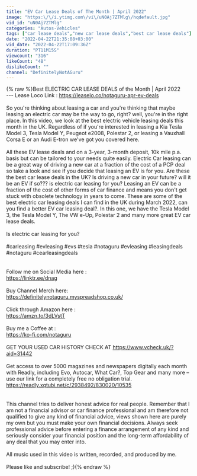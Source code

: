 ```yaml
---
title: "EV Car Lease Deals of The Month | April 2022"
image: "https:\/\/i.ytimg.com\/vi\/uN0Aj7ZTMlg\/hqdefault.jpg"
vid_id: "uN0Aj7ZTMlg"
categories: "Autos-Vehicles"
tags: ["car lease deals","new car lease deals","best car lease deals"]
date: "2022-04-22T21:35:08+03:00"
vid_date: "2022-04-22T17:09:36Z"
duration: "PT11M15S"
viewcount: "316"
likeCount: "48"
dislikeCount: ""
channel: "DefinitelyNotAGuru"
---
```

{% raw %}Best ELECTRIC CAR LEASE DEALS of the Month | April 2022 <br />--- Lease Loco Link : <a rel="nofollow" target="blank" href="https://leaselo.co/notaguru-apr-ev-deals">https://leaselo.co/notaguru-apr-ev-deals</a><br /><br />So you're thinking about leasing a car and you're thinking that maybe leasing an electric car may be the way to go, right? well, you're in the right place. In this video, we look at the best electric vehicle leasing deals this month in the UK. Regardless of if you're interested in leasing a Kia  Tesla Model 3, Tesla Model Y, Peugeot e2008, Polestar 2, or leasing a Vauxhall Corsa E or an Audi E-tron we've got you covered here. <br /><br />All these EV lease deals and on a 3-year, 3-month deposit, 10k mile p.a. basis but can be tailored to your needs quite easily. Electric Car leasing can be a great way of driving a new car at a fraction of the cost of a PCP deal so take a look and see if you decide that leasing an EV is for you. Are these the best car lease deals in the UK? Is driving a new car in your future? will it be an EV if so??? is electric car leasing for you? Leasing an EV can be a fraction of the cost of other forms of car finance and means you don't get stuck with obsolete technology in years to come. These are some of the best electric car leasing deals I can find in the UK during March 2022, can you find a better EV car leasing deal?. In this one, we have the Tesla Model 3, the Tesla Model Y, The VW e-Up, Polestar 2 and many more great EV car lease deals. <br /><br />Is electric car leasing for you?<br /><br />#carleasing #evleasing #evs #tesla #notaguru #evleasing #leasingdeals #notaguru #cearleasingdeals <br /><br /><br />Follow me on Social Media here : <br />    <a rel="nofollow" target="blank" href="https://linktr.ee/dnag">https://linktr.ee/dnag</a><br /><br />   Buy Channel Merch here:<br />     <a rel="nofollow" target="blank" href="https://definitelynotaguru.myspreadshop.co.uk/">https://definitelynotaguru.myspreadshop.co.uk/</a><br /><br />   Click through Amazon here : <br />    <a rel="nofollow" target="blank" href="https://amzn.to/3dLVstT">https://amzn.to/3dLVstT</a><br /><br />   Buy me a Coffee at :  <br />    <a rel="nofollow" target="blank" href="https://ko-fi.com/notaguru">https://ko-fi.com/notaguru</a><br /><br />  GET YOUR USED CAR HISTORY CHECK AT <a rel="nofollow" target="blank" href="https://www.vcheck.uk/?aid=31442">https://www.vcheck.uk/?aid=31442</a><br /> <br />Get access to over 5000 magazines and newspapers digitally each month with Readly, including Evo, Autocar, What Car?, Top Gear and many more – use our link for a completely free no obligation trial. <a rel="nofollow" target="blank" href="https://readly.xqtubi.net/c/2938492/830020/10535">https://readly.xqtubi.net/c/2938492/830020/10535</a> <br /><br /><br />This channel tries to deliver honest advice for real people.  Remember that I am not a financial advisor or car finance professional and am therefore not qualified to give any kind of financial advice, views shown here are purely my own but you must make your own financial decisions.  Always seek professional advice before entering a finance arrangement of any kind and seriously consider your financial position and the long-term affordability of any deal that you may enter into.<br /><br />All music used in this video is written, recorded, and produced by me.<br /><br />Please like and subscribe! ;){% endraw %}
